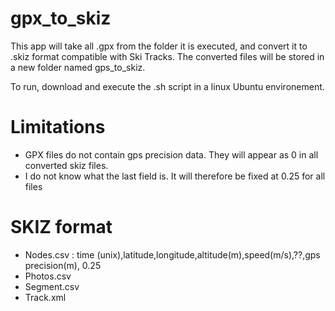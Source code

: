 # gpx_to_skiz
This app will take all .gpx from the folder it is executed, and convert it to .skiz format compatible with Ski Tracks. The converted files will be stored in a new folder named gps_to_skiz.

To run, download and execute the .sh script in a linux Ubuntu environement.

# Limitations
- GPX files do not contain gps precision data. They will appear as 0 in all converted skiz files.
- I do not know what the last field is. It will therefore be fixed at 0.25 for all files

# SKIZ format
- Nodes.csv : time (unix),latitude,longitude,altitude(m),speed(m/s),??,gps precision(m), 0.25
- Photos.csv
- Segment.csv
- Track.xml
